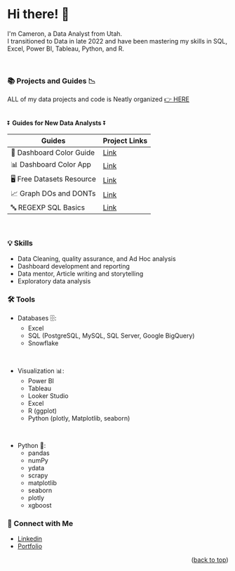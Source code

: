 <a name="readme-top"></a>
<a name="contact-me"></a>

<p align="right">
  <img src="https://komarev.com/ghpvc/?username=CameronCSS&style=flat" alt="">
</p>

# Hi there! 👋

I'm Cameron, a Data Analyst from Utah. <br>
I transitioned to Data in late 2022 and have been mastering my skills in SQL, Excel, Power BI, Tableau, Python, and R.

<br>

### 📚 Projects and Guides 📉

ALL of my data projects and code is Neatly organized [👉 HERE](https://github.com/CameronCSS/PersonalProjects/blob/main/README.md)
<br>
<br>

⏬ **Guides for New Data Analysts** ⏬

|Guides|Project Links|
|---|---|
|🎨 Dashboard Color Guide | [Link](https://www.linkedin.com/feed/update/urn:li:activity:7060457908592939008/)|
|📊 Dashboard Color App| [Link](https://cloud.squirrel365.io/viewer/EE95D322FE4B4278B870DE8D06B316D2)|
|🖥️ Free Datasets Resource | [Link](https://www.linkedin.com/feed/update/urn:li:activity:7054106303060709377/)|
|📈 Graph DOs and DONTs| [Link](https://www.linkedin.com/feed/update/urn:li:activity:7064663920539537409/)|
|🔤 REGEXP SQL Basics| [Link](https://www.linkedin.com/feed/update/urn:li:activity:7057360246314340352/)|

<br>

### 💡 Skills <br>

* Data Cleaning, quality assurance, and Ad Hoc analysis <br>
* Dashboard development and reporting <br>
* Data mentor, Article writing and storytelling <br>
* Exploratory data analysis <br>


### 🛠️ Tools <br>

* Databases 🗄️: 
  * Excel
  * SQL (PostgreSQL, MySQL, SQL Server, Google BigQuery)
  * Snowflake <br>
<br>

* Visualization 📊:
  * Power BI
  * Tableau
  * Looker Studio
  * Excel
  * R (ggplot)
  * Python (plotly, Matplotlib, seaborn) <br>
<br>

* Python 🐍:
  * pandas
  * numPy
  * ydata
  * scrapy 
  * matplotlib
  * seaborn
  * plotly
  * xgboost <br>



### 💬 Connect with Me <br>

* [Linkedin](https://www.linkedin.com/in/cameron-css/) <br>
* [Portfolio](https://cameroncss.com/) <br>
 


<p align="right">(<a href="#readme-top">back to top</a>)</p>
